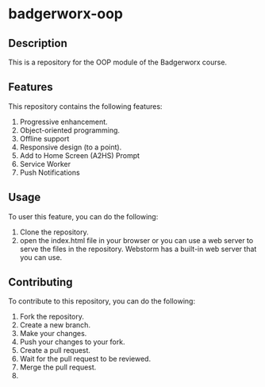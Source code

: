 # badgerworx-oop

## Description

This is a repository for the OOP module of the Badgerworx course.

## Features

This repository contains the following features:

1. Progressive enhancement.
2. Object-oriented programming.
3. Offline support
4. Responsive design (to a point).
5. Add to Home Screen (A2HS) Prompt
6. Service Worker
7. Push Notifications

## Usage

To user this feature, you can do the following:

1. Clone the repository.
2. open the index.html file in your browser or you can use a web server to serve the files in the repository. Webstorm has a built-in web server that you can use.

## Contributing

To contribute to this repository, you can do the following:

1. Fork the repository.
2. Create a new branch.
3. Make your changes.
4. Push your changes to your fork.
5. Create a pull request.
6. Wait for the pull request to be reviewed.
7. Merge the pull request.
8. 
